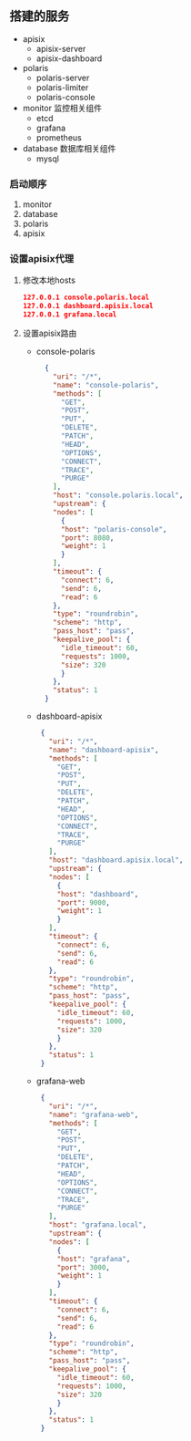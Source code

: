 ## 搭建的服务
* apisix
    * apisix-server
    * apisix-dashboard
* polaris 
    * polaris-server
    * polaris-limiter
    * polaris-console
* monitor 监控相关组件
    * etcd
    * grafana
    * prometheus
* database 数据库相关组件
    * mysql

### 启动顺序
1. monitor
2. database
3. polaris
4. apisix


### 设置apisix代理
1. 修改本地hosts
    ```json
    127.0.0.1 console.polaris.local
    127.0.0.1 dashboard.apisix.local
    127.0.0.1 grafana.local
    ```
 2. 设置apisix路由
    * console-polaris
      ```json
        {
          "uri": "/*",
          "name": "console-polaris",
          "methods": [
            "GET",
            "POST",
            "PUT",
            "DELETE",
            "PATCH",
            "HEAD",
            "OPTIONS",
            "CONNECT",
            "TRACE",
            "PURGE"
          ],
          "host": "console.polaris.local",
          "upstream": {
          "nodes": [
            {
            "host": "polaris-console",
            "port": 8080,
            "weight": 1
            }
          ],
          "timeout": {
            "connect": 6,
            "send": 6,
            "read": 6
          },
          "type": "roundrobin",
          "scheme": "http",
          "pass_host": "pass",
          "keepalive_pool": {
            "idle_timeout": 60,
            "requests": 1000,
            "size": 320
            }
          },
          "status": 1
        }
        ```
      
    * dashboard-apisix
       ```json
        {
          "uri": "/*",
          "name": "dashboard-apisix",
          "methods": [
            "GET",
            "POST",
            "PUT",
            "DELETE",
            "PATCH",
            "HEAD",
            "OPTIONS",
            "CONNECT",
            "TRACE",
            "PURGE"
          ],
          "host": "dashboard.apisix.local",
          "upstream": {
          "nodes": [
            {
            "host": "dashboard",
            "port": 9000,
            "weight": 1
            }
          ],
          "timeout": {
            "connect": 6,
            "send": 6,
            "read": 6
          },
          "type": "roundrobin",
          "scheme": "http",
          "pass_host": "pass",
          "keepalive_pool": {
            "idle_timeout": 60,
            "requests": 1000,
            "size": 320
            }
          },
          "status": 1
        }
        ```
      
    * grafana-web
       ```json
        {
          "uri": "/*",
          "name": "grafana-web",
          "methods": [
            "GET",
            "POST",
            "PUT",
            "DELETE",
            "PATCH",
            "HEAD",
            "OPTIONS",
            "CONNECT",
            "TRACE",
            "PURGE"
          ],
          "host": "grafana.local",
          "upstream": {
          "nodes": [
            {
            "host": "grafana",
            "port": 3000,
            "weight": 1
            }
          ],
          "timeout": {
            "connect": 6,
            "send": 6,
            "read": 6
          },
          "type": "roundrobin",
          "scheme": "http",
          "pass_host": "pass",
          "keepalive_pool": {
            "idle_timeout": 60,
            "requests": 1000,
            "size": 320
            }
          },
          "status": 1
        }
        ```